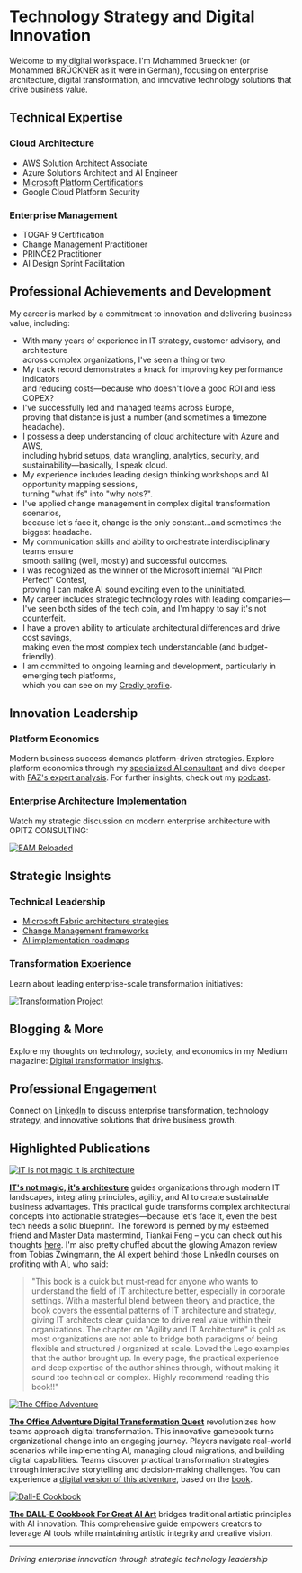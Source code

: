 # Technology Strategy and Digital Innovation

Welcome to my digital workspace. I'm Mohammed Brueckner (or Mohammed BRÜCKNER as it were in German), focusing on enterprise architecture, digital transformation, and innovative technology solutions that drive business value.

## Technical Expertise

### Cloud Architecture

-   AWS Solution Architect Associate
-   Azure Solutions Architect and AI Engineer
-   [Microsoft Platform Certifications](https://learn.microsoft.com/en-us/users/mohammedbrueckner-9106/transcript/vnm84ajlg233618)
-   Google Cloud Platform Security

### Enterprise Management

-   TOGAF 9 Certification
-   Change Management Practitioner
-   PRINCE2 Practitioner
-   AI Design Sprint Facilitation

## Professional Achievements and Development

My career is marked by a commitment to innovation and delivering business value, including:

-   With many years of experience in IT strategy, customer advisory, and architecture <br> across complex organizations, I've seen a thing or two.
-   My track record demonstrates a knack for improving key performance indicators <br> and reducing costs—because who doesn't love a good ROI and less COPEX?
-   I've successfully led and managed teams across Europe, <br> proving that distance is just a number (and sometimes a timezone headache).
-   I possess a deep understanding of cloud architecture with Azure and AWS, <br> including hybrid setups, data wrangling, analytics, security, and sustainability—basically, I speak cloud.
-   My experience includes leading design thinking workshops and AI opportunity mapping sessions, <br> turning "what ifs" into "why nots?".
-   I've applied change management in complex digital transformation scenarios, <br> because let's face it, change is the only constant...and sometimes the biggest headache.
-   My communication skills and ability to orchestrate interdisciplinary teams ensure <br> smooth sailing (well, mostly) and successful outcomes.
-   I was recognized as the winner of the Microsoft internal "AI Pitch Perfect" Contest, <br> proving I can make AI sound exciting even to the uninitiated.
-   My career includes strategic technology roles with leading companies— <br> I've seen both sides of the tech coin, and I'm happy to say it's not counterfeit.
-   I have a proven ability to articulate architectural differences and drive cost savings, <br> making even the most complex tech understandable (and budget-friendly).
-   I am committed to ongoing learning and development, particularly in emerging tech platforms, <br> which you can see on my [Credly profile](https://www.credly.com/users/mohammed-bruckner/badges).

## Innovation Leadership

### Platform Economics

Modern business success demands platform-driven strategies. Explore platform economics through my [specialized AI consultant](https://chat.openai.com/g/g-ZcYuscMSi-platform-economist) and dive deeper with [FAZ's expert analysis](https://www.linkedin.com/showcase/fazdeconomy/). For further insights, check out my [podcast](https://platformeconomies.com/podcast).

### Enterprise Architecture Implementation

Watch my strategic discussion on modern enterprise architecture with OPITZ CONSULTING:

[![EAM Reloaded](https://img.youtube.com/vi/7n0MBTRpND4/0.jpg)](https://www.youtube.com/watch?v=7n0MBTRpND4)

## Strategic Insights

### Technical Leadership

-   [Microsoft Fabric architecture strategies](https://www.ascent.io/insight/composable-it-architectures-for-data-management-and-analytics-using-microsoft-fabric/)
-   [Change Management frameworks](https://github.com/MoBRUEC/MoBRUEC/blob/master/changemanagement.md)
-   [AI implementation roadmaps](https://github.com/MoBRUEC/AI-how-to-get-started)

### Transformation Experience

Learn about leading enterprise-scale transformation initiatives:

[![Transformation Project](https://img.youtube.com/vi/ix98TGcaoMo/0.jpg)](https://www.youtube.com/watch?v=ix98TGcaoMo)

## Blogging & More

Explore my thoughts on technology, society, and economics in my Medium magazine: [Digital transformation insights](https://medium.com/micromusings).

## Professional Engagement

Connect on [LinkedIn](https://linkedin.com/in/mbrueckner) to discuss enterprise transformation, technology strategy, and innovative solutions that drive business growth.

## Highlighted Publications

[![IT is not magic it is architecture](https://m.media-amazon.com/images/I/81SzWfep24L._SY522_.jpg)](https://www.amazon.com/-/de/dp/B0CVZ1BWPN)

**[IT's not magic, it's architecture](https://www.amazon.com/-/de/dp/B0CVZ1BWPN)** guides organizations through modern IT landscapes, integrating principles, agility, and AI to create sustainable business advantages.  This practical guide transforms complex architectural concepts into actionable strategies—because let's face it, even the best tech needs a solid blueprint. The foreword is penned by my esteemed friend and Master Data mastermind, Tiankai Feng – you can check out his thoughts [here](https://www.linkedin.com/posts/tiankaifeng_book-itarchitecture-tiankaistuff-activity-7188812661340467200-0KUW). I'm also pretty chuffed about the glowing Amazon review from Tobias Zwingmann, the AI expert behind those LinkedIn courses on profiting with AI, who said:

> "This book is a quick but must-read for anyone who wants to understand the field of IT architecture better, especially in corporate settings. With a masterful blend between theory and practice, the book covers the essential patterns of IT architecture and strategy, giving IT architects clear guidance to drive real value within their organizations. The chapter on "Agility and IT Architecture" is gold as most organizations are not able to bridge both paradigms of being flexible and structured / organized at scale. Loved the Lego examples that the author brought up. In every page, the practical experience and deep expertise of the author shines through, without making it sound too technical or complex. Highly recommend reading this book!!"

[![The Office Adventure](https://m.media-amazon.com/images/I/71WOnsWAQZL._SY522_.jpg)](https://a.co/d/iSCChrf)

**[The Office Adventure Digital Transformation Quest](https://a.co/d/iSCChrf)** revolutionizes how teams approach digital transformation. This innovative gamebook turns organizational change into an engaging journey. Players navigate real-world scenarios while implementing AI, managing cloud migrations, and building digital capabilities. Teams discover practical transformation strategies through interactive storytelling and decision-making challenges. You can experience a [digital version of this adventure](https://platformeconomies.com/gamebook25webapp), based on the [book](https://platformeconomies.com/gamebook25).

[![Dall-E Cookbook](https://m.media-amazon.com/images/I/91ff7xcipwL._SY522_.jpg)](https://www.amazon.com/-/de/dp/B0CVVXKSNF/)

**[The DALL-E Cookbook For Great AI Art](https://www.amazon.com/-/de/dp/B0CVVXKSNF/)** bridges traditional artistic principles with AI innovation. This comprehensive guide empowers creators to leverage AI tools while maintaining artistic integrity and creative vision.

---

*Driving enterprise innovation through strategic technology leadership*
